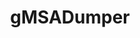---
layout: tag-list
type: tag
title: gMSADumper
slug: gMSADumper
category: Tag
sidebar: false
description: >
    
---